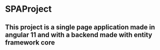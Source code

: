 # SPAProject
## This project is a single page application made in angular 11 and with a backend made with entity framework core
